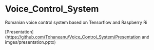 # Voice_Control_System

Romanian voice control system based on Tensorflow and Raspberry Ri

[Presentation](https://github.com/Tohaneanu/Voice_Control_System/Presentation and imges/presentation.pptx)
